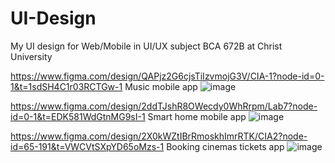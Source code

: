 # UI-Design

My UI design for Web/Mobile in UI/UX subject BCA 672B at Christ University

https://www.figma.com/design/QAPjz2G6cjsTiIzvmojG3V/CIA-1?node-id=0-1&t=1sdSH4C1r03RCTGw-1 Music mobile app
![image](https://github.com/user-attachments/assets/6e3bd0ac-da6f-4c8e-8336-12e6e8e93fba)

https://www.figma.com/design/2ddTJshR8OWecdy0WhRrpm/Lab7?node-id=0-1&t=EDK581WdGtnMG9sI-1 Smart home mobile app
![image](https://github.com/user-attachments/assets/b3a1293f-f42d-47d4-9282-998b72ad55e6)

https://www.figma.com/design/2X0kWZtIBrRmoskhImrRTK/CIA2?node-id=65-191&t=VWCVtSXpYD65oMzs-1 Booking cinemas tickets app
![image](https://github.com/user-attachments/assets/44597989-d57f-4dc3-8380-dc397b9c69e6)



